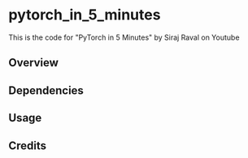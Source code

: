 # pytorch_in_5_minutes
This is the code for "PyTorch in 5 Minutes" by Siraj Raval on Youtube


## Overview


## Dependencies


## Usage


## Credits
